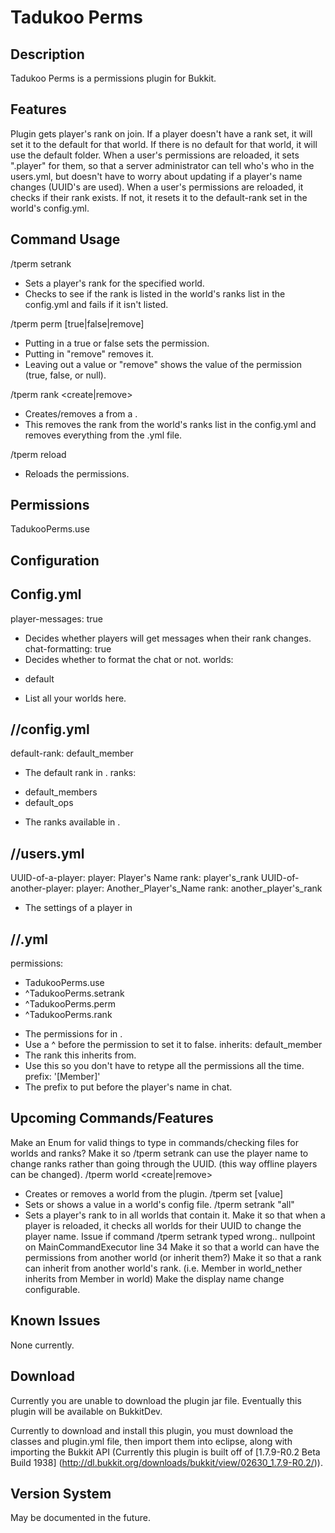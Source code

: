 Tadukoo Perms
=============

Description
-----------
Tadukoo Perms is a permissions plugin for Bukkit.

Features
--------
Plugin gets player's rank on join.
If a player doesn't have a rank set, it will set it to the default for that world.
If there is no default for that world, it will use the default folder.
When a user's permissions are reloaded, it sets "<UUID>.player" for them, so that a server administrator can tell who's who in the users.yml, but doesn't have
to worry about updating if a player's name changes (UUID's are used).
When a user's permissions are reloaded, it checks if their rank exists. If not, it resets it to the default-rank set in the world's config.yml.

Command Usage
-------------
/tperm setrank <world> <player> <rank>
* Sets a player's rank for the specified world.
* Checks to see if the rank is listed in the world's ranks list in the config.yml and fails if it isn't listed.

/tperm perm <rank> <world> <permission> [true|false|remove]
* Putting in a true or false sets the permission.
* Putting in "remove" removes it.
* Leaving out a value or "remove" shows the value of the permission (true, false, or null).

/tperm rank <create|remove> <rank> <world>
* Creates/removes a <rank> from a <world>.
* This removes the rank from the world's ranks list in the config.yml and removes everything from the <rank>.yml file.

/tperm reload
* Reloads the permissions.

Permissions
-----------
TadukooPerms.use

Configuration
-------------
Config.yml
----------
player-messages: true
* Decides whether players will get messages when their rank changes.
chat-formatting: true
* Decides whether to format the chat or not.
worlds:
- default
* List all your worlds here.

/<world>/config.yml
-------------------
default-rank: default_member
* The default rank in <world>.
ranks:
- default_members
- default_ops
* The ranks available in <world>.

/<world>/users.yml
------------------
UUID-of-a-player:
   player: Player's Name
   rank: player's_rank
UUID-of-another-player:
   player: Another_Player's_Name
   rank: another_player's_rank
* The settings of a player in <world>

/<world>/<rank>.yml
-------------------
permissions:
- TadukooPerms.use
- ^TadukooPerms.setrank
- ^TadukooPerms.perm
- ^TadukooPerms.rank
* The permissions for <rank> in <world>.
* Use a ^ before the permission to set it to false.
inherits: default_member
* The rank this inherits from.
* Use this so you don't have to retype all the permissions all the time.
prefix: '[Member]'
* The prefix to put before the player's name in chat.

Upcoming Commands/Features
--------------------------
Make an Enum for valid things to type in commands/checking files for worlds and ranks?
Make it  so /tperm setrank can use the player name to change ranks rather than going through the UUID. (this way offline players can be changed).
/tperm world <create|remove> <world>
* Creates or removes a world from the plugin.
/tperm set <world> <setting> [value]
* Sets or shows a value in a world's config file.
/tperm setrank "all" <player> <rank>
* Sets a player's rank to <rank> in all worlds that contain it.
Make it so that when a player is reloaded, it checks all worlds for their UUID to change the player name.
Issue if command /tperm setrank typed wrong.. nullpoint on MainCommandExecutor line 34
Make it so that a world can have the permissions from another world (or inherit them?)
Make it so that a rank can inherit from another world's rank. (i.e. Member in world_nether inherits from Member in world)
Make the display name change configurable.

Known Issues
------------
None currently.

Download
--------
Currently you are unable to download the plugin jar file. Eventually this plugin will be available on BukkitDev.

Currently to download and install this plugin, you must download the classes and plugin.yml file, then import them into eclipse, along with importing the
Bukkit API (Currently this plugin is built off of [1.7.9-R0.2 Beta Build 1938] (http://dl.bukkit.org/downloads/bukkit/view/02630_1.7.9-R0.2/)).

Version System
--------------
May be documented in the future.
